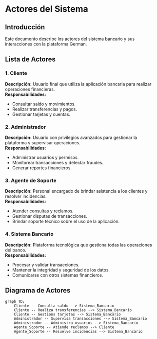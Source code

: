 # Actores del Sistema

## Introducción
Este documento describe los actores del sistema bancario y sus interacciones con la plataforma German.

## Lista de Actores

### 1. Cliente  
**Descripción:** Usuario final que utiliza la aplicación bancaria para realizar operaciones financieras.  
**Responsabilidades:**  
- Consultar saldo y movimientos.  
- Realizar transferencias y pagos.  
- Gestionar tarjetas y cuentas.  

### 2. Administrador  
**Descripción:** Usuario con privilegios avanzados para gestionar la plataforma y supervisar operaciones.  
**Responsabilidades:**  
- Administrar usuarios y permisos.  
- Monitorear transacciones y detectar fraudes.  
- Generar reportes financieros.  

### 3. Agente de Soporte  
**Descripción:** Personal encargado de brindar asistencia a los clientes y resolver incidencias.  
**Responsabilidades:**  
- Atender consultas y reclamos.  
- Gestionar disputas de transacciones.  
- Brindar soporte técnico sobre el uso de la aplicación.  

### 4. Sistema Bancario  
**Descripción:** Plataforma tecnológica que gestiona todas las operaciones del banco.  
**Responsabilidades:**  
- Procesar y validar transacciones.  
- Mantener la integridad y seguridad de los datos.  
- Comunicarse con otros sistemas financieros.  

## Diagrama de Actores
```mermaid
graph TD;
    Cliente -- Consulta saldo --> Sistema_Bancario
    Cliente -- Realiza transferencias --> Sistema_Bancario
    Cliente -- Gestiona tarjetas --> Sistema_Bancario
    Administrador -- Supervisa transacciones --> Sistema_Bancario
    Administrador -- Administra usuarios --> Sistema_Bancario
    Agente_Soporte -- Atiende reclamos --> Cliente
    Agente_Soporte -- Resuelve incidencias --> Sistema_Bancario
```
